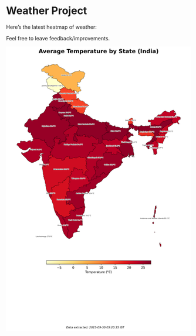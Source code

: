 # Weather Project

Here’s the latest heatmap of weather:

Feel free to leave feedback/improvements.

![India Heatmap](docs/assets/india_heatmap.png?v=DB1B4D)
